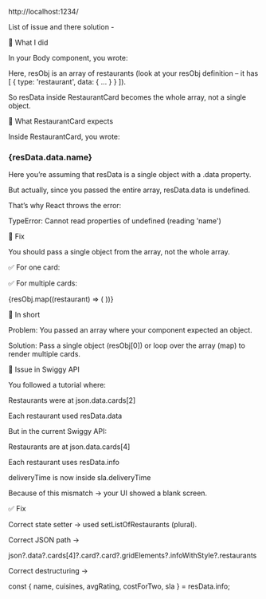 
http://localhost:1234/

List of issue and there solution -

🔹 What I did

In your Body component, you wrote:

<RestaurantCard resData={resObj} />


Here, resObj is an array of restaurants (look at your resObj definition – it has [ { type: 'restaurant', data: { … } } ]).

So resData inside RestaurantCard becomes the whole array, not a single object.

🔹 What RestaurantCard expects

Inside RestaurantCard, you wrote:

<h3>{resData.data.name}</h3>


Here you’re assuming that resData is a single object with a .data property.

But actually, since you passed the entire array, resData.data is undefined.

That’s why React throws the error:

TypeError: Cannot read properties of undefined (reading 'name')

🔹 Fix

You should pass a single object from the array, not the whole array.

✅ For one card:

<RestaurantCard resData={resObj[0]} />


✅ For multiple cards:

{resObj.map((restaurant) => (
  <RestaurantCard key={restaurant.data.id} resData={restaurant} />
))}

🔹 In short

Problem: You passed an array where your component expected an object.

Solution: Pass a single object (resObj[0]) or loop over the array (map) to render multiple cards.


🚨 Issue in Swiggy API

You followed a tutorial where:

Restaurants were at json.data.cards[2]

Each restaurant used resData.data

But in the current Swiggy API:

Restaurants are at json.data.cards[4]

Each restaurant uses resData.info

deliveryTime is now inside sla.deliveryTime

Because of this mismatch → your UI showed a blank screen.

✅ Fix

Correct state setter → used setListOfRestaurants (plural).

Correct JSON path →

json?.data?.cards[4]?.card?.card?.gridElements?.infoWithStyle?.restaurants


Correct destructuring →

const { name, cuisines, avgRating, costForTwo, sla } = resData.info;

